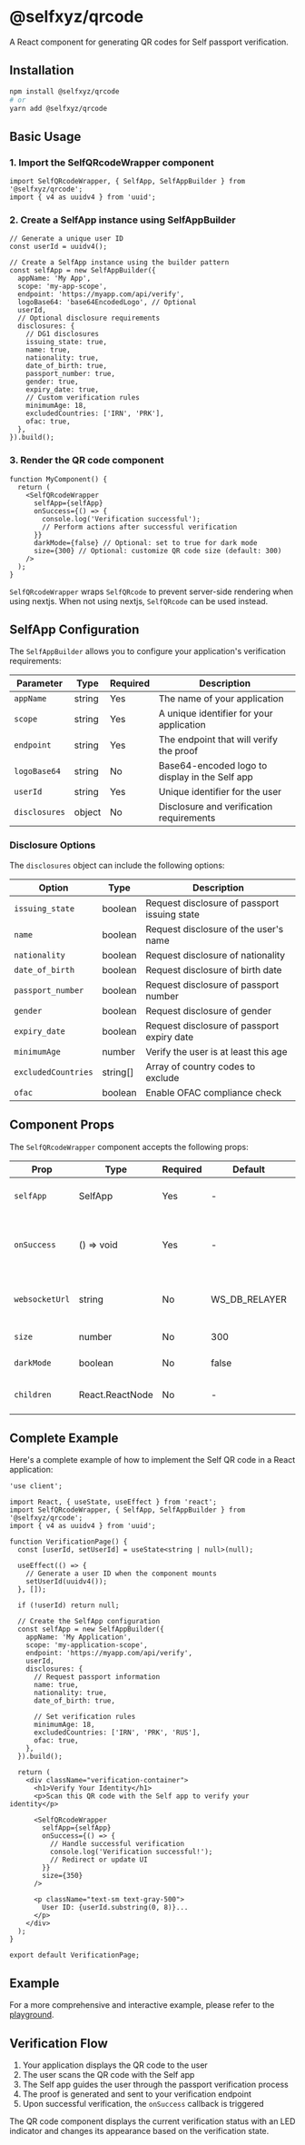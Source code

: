 # @selfxyz/qrcode

A React component for generating QR codes for Self passport verification.

## Installation

```bash
npm install @selfxyz/qrcode
# or
yarn add @selfxyz/qrcode
```

## Basic Usage

### 1. Import the SelfQRcodeWrapper component

```tsx
import SelfQRcodeWrapper, { SelfApp, SelfAppBuilder } from '@selfxyz/qrcode';
import { v4 as uuidv4 } from 'uuid';
```

### 2. Create a SelfApp instance using SelfAppBuilder

```tsx
// Generate a unique user ID
const userId = uuidv4();

// Create a SelfApp instance using the builder pattern
const selfApp = new SelfAppBuilder({
  appName: 'My App',
  scope: 'my-app-scope',
  endpoint: 'https://myapp.com/api/verify',
  logoBase64: 'base64EncodedLogo', // Optional
  userId,
  // Optional disclosure requirements
  disclosures: {
    // DG1 disclosures
    issuing_state: true,
    name: true,
    nationality: true,
    date_of_birth: true,
    passport_number: true,
    gender: true,
    expiry_date: true,
    // Custom verification rules
    minimumAge: 18,
    excludedCountries: ['IRN', 'PRK'],
    ofac: true,
  },
}).build();
```

### 3. Render the QR code component

```tsx
function MyComponent() {
  return (
    <SelfQRcodeWrapper
      selfApp={selfApp}
      onSuccess={() => {
        console.log('Verification successful');
        // Perform actions after successful verification
      }}
      darkMode={false} // Optional: set to true for dark mode
      size={300} // Optional: customize QR code size (default: 300)
    />
  );
}
```

`SelfQRcodeWrapper` wraps `SelfQRcode` to prevent server-side rendering when using nextjs. When not using nextjs, `SelfQRcode` can be used instead.

## SelfApp Configuration

The `SelfAppBuilder` allows you to configure your application's verification requirements:

| Parameter     | Type   | Required | Description                                    |
| ------------- | ------ | -------- | ---------------------------------------------- |
| `appName`     | string | Yes      | The name of your application                   |
| `scope`       | string | Yes      | A unique identifier for your application       |
| `endpoint`    | string | Yes      | The endpoint that will verify the proof        |
| `logoBase64`  | string | No       | Base64-encoded logo to display in the Self app |
| `userId`      | string | Yes      | Unique identifier for the user                 |
| `disclosures` | object | No       | Disclosure and verification requirements       |

### Disclosure Options

The `disclosures` object can include the following options:

| Option              | Type     | Description                                  |
| ------------------- | -------- | -------------------------------------------- |
| `issuing_state`     | boolean  | Request disclosure of passport issuing state |
| `name`              | boolean  | Request disclosure of the user's name        |
| `nationality`       | boolean  | Request disclosure of nationality            |
| `date_of_birth`     | boolean  | Request disclosure of birth date             |
| `passport_number`   | boolean  | Request disclosure of passport number        |
| `gender`            | boolean  | Request disclosure of gender                 |
| `expiry_date`       | boolean  | Request disclosure of passport expiry date   |
| `minimumAge`        | number   | Verify the user is at least this age         |
| `excludedCountries` | string[] | Array of country codes to exclude            |
| `ofac`              | boolean  | Enable OFAC compliance check                 |

## Component Props

The `SelfQRcodeWrapper` component accepts the following props:

| Prop           | Type            | Required | Default       | Description                                           |
| -------------- | --------------- | -------- | ------------- | ----------------------------------------------------- |
| `selfApp`      | SelfApp         | Yes      | -             | The SelfApp configuration object                      |
| `onSuccess`    | () => void      | Yes      | -             | Callback function executed on successful verification |
| `websocketUrl` | string          | No       | WS_DB_RELAYER | Custom WebSocket URL for verification                 |
| `size`         | number          | No       | 300           | QR code size in pixels                                |
| `darkMode`     | boolean         | No       | false         | Enable dark mode styling                              |
| `children`     | React.ReactNode | No       | -             | Custom children to render                             |

## Complete Example

Here's a complete example of how to implement the Self QR code in a React application:

```tsx
'use client';

import React, { useState, useEffect } from 'react';
import SelfQRcodeWrapper, { SelfApp, SelfAppBuilder } from '@selfxyz/qrcode';
import { v4 as uuidv4 } from 'uuid';

function VerificationPage() {
  const [userId, setUserId] = useState<string | null>(null);

  useEffect(() => {
    // Generate a user ID when the component mounts
    setUserId(uuidv4());
  }, []);

  if (!userId) return null;

  // Create the SelfApp configuration
  const selfApp = new SelfAppBuilder({
    appName: 'My Application',
    scope: 'my-application-scope',
    endpoint: 'https://myapp.com/api/verify',
    userId,
    disclosures: {
      // Request passport information
      name: true,
      nationality: true,
      date_of_birth: true,

      // Set verification rules
      minimumAge: 18,
      excludedCountries: ['IRN', 'PRK', 'RUS'],
      ofac: true,
    },
  }).build();

  return (
    <div className="verification-container">
      <h1>Verify Your Identity</h1>
      <p>Scan this QR code with the Self app to verify your identity</p>

      <SelfQRcodeWrapper
        selfApp={selfApp}
        onSuccess={() => {
          // Handle successful verification
          console.log('Verification successful!');
          // Redirect or update UI
        }}
        size={350}
      />

      <p className="text-sm text-gray-500">
        User ID: {userId.substring(0, 8)}...
      </p>
    </div>
  );
}

export default VerificationPage;
```

## Example

For a more comprehensive and interactive example, please refer to the [playground](https://github.com/selfxyz/playground/blob/main/app/page.tsx).

## Verification Flow

1. Your application displays the QR code to the user
2. The user scans the QR code with the Self app
3. The Self app guides the user through the passport verification process
4. The proof is generated and sent to your verification endpoint
5. Upon successful verification, the `onSuccess` callback is triggered

The QR code component displays the current verification status with an LED indicator and changes its appearance based on the verification state.
